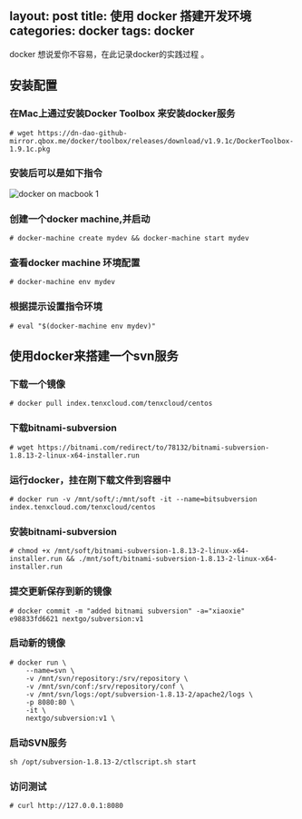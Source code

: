 layout: post
title: 使用 docker 搭建开发环境
categories: docker
tags: docker
---

docker 想说爱你不容易，在此记录docker的实践过程 。

<!--more-->

安装配置
----

### 在Mac上通过安装Docker Toolbox 来安装docker服务

	# wget https://dn-dao-github-mirror.qbox.me/docker/toolbox/releases/download/v1.9.1c/DockerToolbox-1.9.1c.pkg


### 安装后可以是如下指令

![docker on macbook 1](/img/docker-on-macbook-1.png)

### 创建一个docker machine,并启动

	# docker-machine create mydev && docker-machine start mydev

### 查看docker machine 环境配置

	# docker-machine env mydev

### 根据提示设置指令环境

	# eval "$(docker-machine env mydev)"

使用docker来搭建一个svn服务
----

### 下载一个镜像

	# docker pull index.tenxcloud.com/tenxcloud/centos

### 下载bitnami-subversion

	# wget https://bitnami.com/redirect/to/78132/bitnami-subversion-1.8.13-2-linux-x64-installer.run

### 运行docker，挂在刚下载文件到容器中

	# docker run -v /mnt/soft/:/mnt/soft -it --name=bitsubversion index.tenxcloud.com/tenxcloud/centos

### 安装bitnami-subversion

	# chmod +x /mnt/soft/bitnami-subversion-1.8.13-2-linux-x64-installer.run && ./mnt/soft/bitnami-subversion-1.8.13-2-linux-x64-installer.run

### 提交更新保存到新的镜像

	# docker commit -m "added bitnami subversion" -a="xiaoxie" e98833fd6621 nextgo/subversion:v1

### 启动新的镜像

	# docker run \
	    --name=svn \
	    -v /mnt/svn/repository:/srv/repository \
	    -v /mnt/svn/conf:/srv/repository/conf \
	    -v /mnt/svn/logs:/opt/subversion-1.8.13-2/apache2/logs \
	    -p 8080:80 \
	    -it \
	    nextgo/subversion:v1 \

### 启动SVN服务

	sh /opt/subversion-1.8.13-2/ctlscript.sh start 

### 访问测试

	# curl http://127.0.0.1:8080



